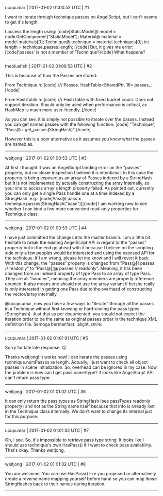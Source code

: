 ucupumar | 2017-01-02 01:00:52 UTC | #1

I want to iterate through technique passes on AngelScript, but I can't seems to get it's length. 

I access the length using:
[code]StaticModel@ model = node.GetComponent("StaticModel");
Material@ material = model.materials[0];
Technique@ technique = material.techniques[0];
int length = technique.passes.length; [/code]
But, it gives me error:
[code]'passes' is not a member of 'Technique'[/code]
What happens?

-------------------------

thebluefish | 2017-01-02 01:00:53 UTC | #2

This is because of how the Passes are stored:

From Technique.h:
[code]
/// Passes.
    HashTable<SharedPtr<Pass>, 16> passes_;
[/code]

From HashTable.h:
[code]
/// Hash table with fixed bucket count. Does not support iteration. Should only be used when performance is critical, as HashMap is much more user-friendly.
[/code]

As you can see, it is simply not possible to iterate over the passes. Instead you can get named passes with the following function:
[code]
"Technique", "Pass@+ get_passes(StringHash)"
[/code]

However this is a poor alternative as it assumes you know what the passes are named as.

-------------------------

weitjong | 2017-01-02 01:00:53 UTC | #3

At first I thought It was an AngelScript binding error on the "passes" property, but on closer inspection I believe it is intentional. In this case the property is being exposed as an array of Passes indexed by a StringHash but it is not implemented by actually constructing the array internally, so your line to access array's length property failed. As pointed out, currently you can only get a single Pass handle one at a time indexed by a StringHash. e.g.: [code]Pass@ pass = technique.passes[StringHash("base")][/code]
I am working now to see whether I can bind a few more convenient read-only properties for Technique class.

-------------------------

weitjong | 2017-01-02 01:00:53 UTC | #4

I have just committed the changes into the master branch. I am a little bit hesitate to break the existing AngelScript API in regard to the "passes" property but in the end go ahead with it because I believe on the scripting side only a few peoples would be interested and using the exposed API for the technique. If I am wrong, please let me know and I will revert it back. With this change, the "passes" property is changed from "Pass@[] passes // readonly" to "Pass@[]@ passes // readonly". Meaning, it has been changed from an indexed property of type Pass to an array of type Pass. They are all "handles", meaning the array members are properly reference counted. It also means one should not use the array variant if he/she really is only interested in getting one Pass due to the overhead of constructing the vector/array internally.

@ucupcumar, now you have a few ways to "iterate" through all the passes in a Technique without first knowing or hard-coding the pass types (StringHash). Just that as per documented, you should not expect the iteration order to be the same as original passes order in the technique XML definition file. Semoga bermanfaat. :slight_smile:

-------------------------

ucupumar | 2017-01-02 01:01:01 UTC | #5

Sorry for late late response.  :blush: 

Thanks weitjong! It works now! I can iterate the passes using technique.numPasses as length. Actually, I just want to check all object passes in scene initialization. So, overhead can be ignored in my case.
Now, the problem is how can I get pass name/type? It looks like AngelScript API can't return pass type.

-------------------------

weitjong | 2017-01-02 01:01:02 UTC | #6

It can only return the pass types as StringHash (see passTypes readonly property) and not as the String name itself because that info is already lost in the Technique class internally.  We don't want to change its internal just for this purpose.

-------------------------

ucupumar | 2017-01-02 01:01:02 UTC | #7

Oh, I see. So, it's impossible to retrieve pass type string. 
It looks like I should use technique's own HasPass() if I want to check pass availability. That's okay.
Thanks weitjong.

-------------------------

weitjong | 2017-01-02 01:01:02 UTC | #8

You are welcome. You can use HasPass() like you proposed or alternatively create a reverse name mapping yourself before hand so you can map those StringHashes back to their names during iteration.

-------------------------

